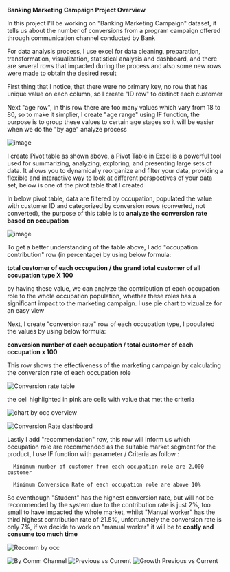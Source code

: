 **Banking Marketing Campaign Project Overview**

In this project I'll be working on "Banking Marketing Campaign" dataset, it tells us about the number of conversions from a program campaign offered through communication channel conducted by Bank

For data analysis process, I use excel for data cleaning, preparation, transformation, visualization, statistical analysis and dashboard, and there are several rows that impacted during the process and also some new rows were made to obtain the desired result 

First thing that I notice, that there were no primary key, no row that has unique value on each column, so I create "ID row" to distinct each customer

Next "age row", in this row there are too many values which vary from 18 to 80, so to make it simplier, I create "age range" using IF function, the purpose is to group these values to certain age stages so it will be easier when we do the "by age" analyze process

 
![image](https://github.com/Pungkihamdhani/Banking-Marketing-Campaign-excel-project/assets/167069740/add75808-1195-4770-89e8-df99fd2262f8)



I create Pivot table as shown above, a Pivot Table in Excel is a powerful tool used for summarizing, analyzing, exploring, and presenting large sets of data. It allows you to dynamically reorganize and filter your data, providing a flexible and interactive way to look at different perspectives of your data set, below is one of the pivot table that I created

In below pivot table, data are filtered by occupation, populated the value with customer ID and categorized by conversion rows (converted, not converted), the purpose of this table is to **analyze the conversion rate based on occupation**

![image](https://github.com/Pungkihamdhani/Banking-Marketing-Campaign-excel-project/assets/167069740/7728eda8-71ab-48a0-a2be-1dd7c6c50b2b)

To get a better understanding of the table above, I add "occupation contribution" row (in percentage) by using below formula:

**total customer of each occupation / the grand total customer of all occupation type X 100**

by having these value, we can analyze the contribution of each occupation role to the whole occupation population, whether these roles has a significant impact to the marketing campaign. I use pie chart to vizualize for an easy view

Next, I create "conversion rate" row of each occupation type, I populated the values by using below formula:

**conversion number of each occupation / total customer of each occupation x 100**

This row shows the effectiveness of the marketing campaign by calculating the conversion rate of each occupation role 

![Conversion rate table](https://github.com/Pungkihamdhani/Banking-Marketing-Campaign-excel-project/assets/167069740/db0dc1b3-67df-4f60-9818-e0b7a1905eeb)

the cell highlighted in pink are cells with value that met the criteria

![chart by occ overview](https://github.com/Pungkihamdhani/Banking-Marketing-Campaign-excel-project/assets/167069740/2c7b89be-5a5c-418e-b70d-6bfc3a47546c)

![Conversion Rate dashboard](https://github.com/Pungkihamdhani/Banking-Marketing-Campaign-excel-project/assets/167069740/4311c469-745b-41f2-a24f-50c49da7613e)

Lastly I add "recommendation" row, this row will inform us which occupation role are recommended as the suitable market segment for the product, I use IF function with parameter / Criteria as follow :
      
      Minimum number of customer from each occupation role are 2,000 customer  
      
      Minimum Conversion Rate of each occupation role are above 10%

So eventhough "Student" has the highest conversion rate, but will not be recommended by the system due to the contribution rate is just 2%, too small to have impacted the whole market,
whilst "Manual worker" has the third highest contribution rate of 21.5%, unfortunately the conversion rate is only 7%, if we decide to work on "manual worker" it will be to **costly and consume too much time**  

![Recomm by occ](https://github.com/Pungkihamdhani/Banking-Marketing-Campaign-excel-project/assets/167069740/213188f2-8cdf-4186-b54a-0650f1a8965d)




![By  Comm Channel](https://github.com/Pungkihamdhani/Banking-Marketing-Campaign-excel-project/assets/167069740/0c712728-748b-4c58-8778-dd31ca28ffad)
![Previous vs Current](https://github.com/Pungkihamdhani/Banking-Marketing-Campaign-excel-project/assets/167069740/49eff9a3-5a25-444e-a1d7-b4379b69550e)
![Growth Previous vs Current](https://github.com/Pungkihamdhani/Banking-Marketing-Campaign-excel-project/assets/167069740/01f89a70-343f-45f0-bc90-ed3c49a95ad0)
